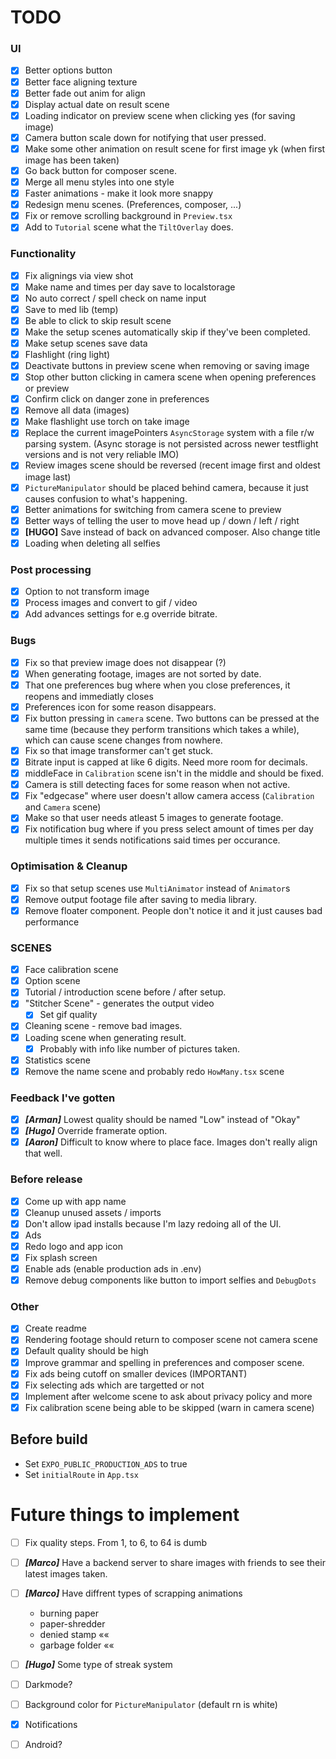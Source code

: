 # TODO 

### UI
- [x] Better options button
- [x] Better face aligning texture
- [x] Better fade out anim for align
- [x] Display actual date on result scene
- [x] Loading indicator on preview scene when clicking yes (for saving image)
- [x] Camera button scale down for notifying that user pressed.
- [x] Make some other animation on result scene for first image yk (when first image has been taken)
- [x] Go back button for composer scene.
- [x] Merge all menu styles into one style
- [x] Faster animations - make it look more snappy
- [x] Redesign menu scenes. (Preferences, composer, ...)
- [x] Fix or remove scrolling background in `Preview.tsx`
- [x] Add to `Tutorial` scene what the `TiltOverlay` does.

### Functionality
- [x] Fix alignings via view shot
- [x] Make name and times per day save to localstorage
- [x] No auto correct / spell check on name input
- [x] Save to med lib (temp)
- [x] Be able to click to skip result scene
- [x] Make the setup scenes automatically skip if they've been completed.
- [x] Make setup scenes save data
- [x] Flashlight (ring light)
- [x] Deactivate buttons in preview scene when removing or saving image
- [x] Stop other button clicking in camera scene when opening preferences or preview
- [x] Confirm click on danger zone in preferences
- [x] Remove all data (images)
- [x] Make flashlight use torch on take image
- [x] Replace the current imagePointers `AsyncStorage` system with a file r/w parsing system. (Async storage is not persisted across newer testflight versions and is not very reliable IMO)
- [x] Review images scene should be reversed (recent image first and oldest image last)
- [x] `PictureManipulator` should be placed behind camera, because it just causes confusion to what's happening.
- [x] Better animations for switching from camera scene to preview
- [x] Better ways of telling the user to move head up / down / left / right
- [x] **[HUGO]** Save instead of back on advanced composer. Also change title
- [x] Loading when deleting all selfies

### Post processing
- [x] Option to not transform image
- [x] Process images and convert to gif / video
- [x] Add advances settings for e.g override bitrate.

### Bugs
- [x] Fix so that preview image does not disappear (?)
- [x] When generating footage, images are not sorted by date.
- [x] That one preferences bug where when you close preferences, it reopens and immediatly closes
- [x] Preferences icon for some reason disappears.
- [x] Fix button pressing in `camera` scene. Two buttons can be pressed at the same time (because they perform transitions which takes a while), which can cause scene changes from nowhere.
- [x] Fix so that image transformer can't get stuck.
- [x] Bitrate input is capped at like 6 digits. Need more room for decimals.
- [x] middleFace in `Calibration` scene isn't in the middle and should be fixed.
- [x] Camera is still detecting faces for some reason when not active.
- [x] Fix "edgecase" where user doesn't allow camera access (`Calibration` and `Camera` scene)
- [x] Make so that user needs atleast 5 images to generate footage.
- [x] Fix notification bug where if you press select amount of times per day multiple times it sends notifications said times per occurance.

### Optimisation & Cleanup
- [x] Fix so that setup scenes use `MultiAnimator` instead of `Animator`s
- [x] Remove output footage file after saving to media library.
- [x] Remove floater component. People don't notice it and it just causes bad performance 

### SCENES
- [x] Face calibration scene
- [x] Option scene
- [x] Tutorial / introduction scene before / after setup.
- [x] "Stitcher Scene" - generates the output video
  - [x] Set gif quality 
- [x] Cleaning scene - remove bad images.
- [x] Loading scene when generating result.
  - [x] Probably with info like number of pictures taken.
- [x] Statistics scene
- [x] Remove the name scene and probably redo `HowMany.tsx` scene

### Feedback I've gotten
- [x] ***[Arman]*** Lowest quality should be named "Low" instead of "Okay"
- [x] ***[Hugo]*** Override framerate option.
- [x] ***[Aaron]*** Difficult to know where to place face. Images don't really align that well.

### Before release
- [x] Come up with app name
- [x] Cleanup unused assets / imports
- [x] Don't allow ipad installs because I'm lazy redoing all of the UI.
- [x] Ads
- [x] Redo logo and app icon
- [x] Fix splash screen
- [x] Enable ads (enable production ads in .env)
- [x] Remove debug components like button to import selfies and `DebugDots`

### Other
- [x] Create readme
- [x] Rendering footage should return to composer scene not camera scene
- [x] Default quality should be high
- [x] Improve grammar and spelling in preferences and composer scene.
- [x] Fix ads being cutoff on smaller devices (IMPORTANT)
- [x] Fix selecting ads which are targetted or not
- [x] Implement after welcome scene to ask about privacy policy and more
- [x] Fix calibration scene being able to be skipped (warn in camera scene)

## Before build
* Set `EXPO_PUBLIC_PRODUCTION_ADS` to true
* Set `initialRoute` in `App.tsx`

# Future things to implement
- [ ] Fix quality steps. From 1, to 6, to 64 is dumb
- [ ] ***[Marco]*** Have a backend server to share images with friends to see their latest images taken.
- [ ] ***[Marco]*** Have diffrent types of scrapping animations
  - burning paper
  - paper-shredder
  - denied stamp ««
  - garbage folder ««
- [ ] ***[Hugo]*** Some type of streak system
- [ ] Darkmode?
- [ ] Background color for `PictureManipulator` (default rn is white)
- [x] Notifications
- [ ] Android?

